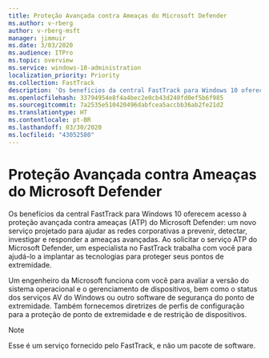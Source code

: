 ```yaml
---
title: Proteção Avançada contra Ameaças do Microsoft Defender
ms.author: v-rberg
author: v-rberg-msft
manager: jimmuir
ms.date: 3/03/2020
ms.audience: ITPro
ms.topic: overview
ms.service: windows-10-administration
localization_priority: Priority
ms.collection: FastTrack
description: 'Os benefícios da central FastTrack para Windows 10 oferecem acesso à proteção avançada contra ameaças (ATP) do Microsoft Defender: um novo serviço projetado para ajudar as redes corporativas a prevenir, detectar, investigar e responder a ameaças avançadas.'
ms.openlocfilehash: 33794954e8f4a4bec2e0cb43d240fd0ef5b6f985
ms.sourcegitcommit: 7a2535e510420496dabfcea5accbb36ab2fe21d2
ms.translationtype: HT
ms.contentlocale: pt-BR
ms.lasthandoff: 03/30/2020
ms.locfileid: "43052580"
---
```

# <a name="microsoft-defender-advanced-threat-protection"></a>Proteção Avançada contra Ameaças do Microsoft Defender

Os benefícios da central FastTrack para Windows 10 oferecem acesso à proteção avançada contra ameaças (ATP) do Microsoft Defender: um novo serviço projetado para ajudar as redes corporativas a prevenir, detectar, investigar e responder a ameaças avançadas. Ao solicitar o serviço ATP do Microsoft Defender, um especialista no FastTrack trabalha com você para ajudá-lo a implantar as tecnologias para proteger seus pontos de extremidade.

Um engenheiro da Microsoft funciona com você para avaliar a versão do sistema operacional e o gerenciamento de dispositivos, bem como o status dos serviços AV do Windows ou outro software de segurança do ponto de extremidade. Também fornecemos diretrizes de perfis de configuração para a proteção de ponto de extremidade e de restrição de dispositivos.  

> [!NOTE]
> Esse é um serviço fornecido pelo FastTrack, e não um pacote de software. 

